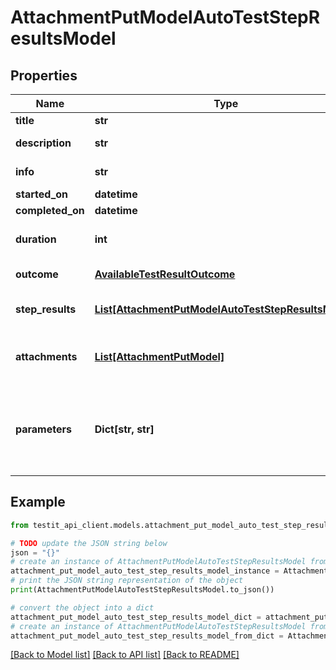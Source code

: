 # AttachmentPutModelAutoTestStepResultsModel


## Properties

Name | Type | Description | Notes
------------ | ------------- | ------------- | -------------
**title** | **str** | The name of the step. | [optional] 
**description** | **str** | Description of the step result. | [optional] 
**info** | **str** | Extended description of the step result. | [optional] 
**started_on** | **datetime** | Step start date. | [optional] 
**completed_on** | **datetime** | Step end date. | [optional] 
**duration** | **int** | Expected or actual duration of the test run execution in milliseconds. | [optional] 
**outcome** | [**AvailableTestResultOutcome**](AvailableTestResultOutcome.md) | Specifies the result of the autotest execution. | [optional] 
**step_results** | [**List[AttachmentPutModelAutoTestStepResultsModel]**](AttachmentPutModelAutoTestStepResultsModel.md) | Nested step results. The maximum nesting level is 15. | [optional] 
**attachments** | [**List[AttachmentPutModel]**](AttachmentPutModel.md) | /// &lt;summary&gt;  Specifies an attachment GUID. Multiple values can be sent.  &lt;/summary&gt; | [optional] 
**parameters** | **Dict[str, str]** | \&quot;&lt;b&gt;parameter&lt;/b&gt;\&quot;: \&quot;&lt;b&gt;value&lt;/b&gt;\&quot; pair with arbitrary custom parameters. Multiple parameters can be sent. | [optional] 

## Example

```python
from testit_api_client.models.attachment_put_model_auto_test_step_results_model import AttachmentPutModelAutoTestStepResultsModel

# TODO update the JSON string below
json = "{}"
# create an instance of AttachmentPutModelAutoTestStepResultsModel from a JSON string
attachment_put_model_auto_test_step_results_model_instance = AttachmentPutModelAutoTestStepResultsModel.from_json(json)
# print the JSON string representation of the object
print(AttachmentPutModelAutoTestStepResultsModel.to_json())

# convert the object into a dict
attachment_put_model_auto_test_step_results_model_dict = attachment_put_model_auto_test_step_results_model_instance.to_dict()
# create an instance of AttachmentPutModelAutoTestStepResultsModel from a dict
attachment_put_model_auto_test_step_results_model_from_dict = AttachmentPutModelAutoTestStepResultsModel.from_dict(attachment_put_model_auto_test_step_results_model_dict)
```
[[Back to Model list]](../README.md#documentation-for-models) [[Back to API list]](../README.md#documentation-for-api-endpoints) [[Back to README]](../README.md)



